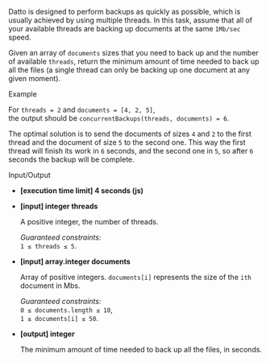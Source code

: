 
Datto is designed to perform backups as quickly as possible, which is usually achieved by using multiple threads. In this task, assume that all of your available threads are backing up documents at the same  `1Mb/sec`  speed.

Given an array of  `documents`  sizes that you need to back up and the number of available  `threads`, return the minimum amount of time needed to back up all the files (a single thread can only be backing up one document at any given moment).

Example

For  `threads = 2`  and  `documents = [4, 2, 5]`,  
the output should be  `concurrentBackups(threads, documents) = 6`.

The optimal solution is to send the documents of sizes  `4`  and  `2`  to the first thread and the document of size  `5`  to the second one. This way the first thread will finish its work in  `6`  seconds, and the second one in  `5`, so after  `6`  seconds the backup will be complete.

Input/Output

-   **[execution time limit] 4 seconds (js)**
    
-   **[input] integer threads**
    
    A positive integer, the number of threads.
    
    _Guaranteed constraints:_  
    `1 ≤ threads ≤ 5`.
    
-   **[input] array.integer documents**
    
    Array of positive integers.  `documents[i]`  represents the size of the  `ith`  document in Mbs.
    
    _Guaranteed constraints:_  
    `0 ≤ documents.length ≤ 10`,  
    `1 ≤ documents[i] ≤ 50`.
    
-   **[output] integer**
    
    The minimum amount of time needed to back up all the files, in seconds.
